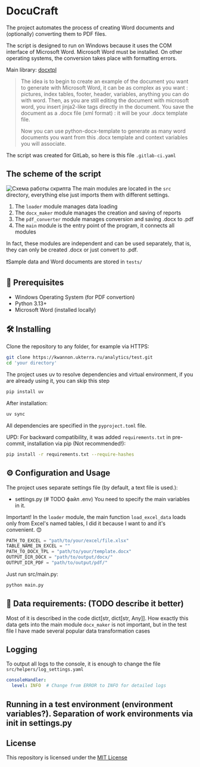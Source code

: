 # DocuCraft
The project automates the process of creating Word documents and (optionally) converting them to PDF files.

The script is designed to run on Windows because it uses the COM interface of Microsoft Word. Microsoft Word must be installed. On other operating systems, the conversion takes place with formatting errors.

Main library: [docxtpl](https://docxtpl.readthedocs.io/en/latest/)  
>The idea is to begin to create an example of the document you want to generate with Microsoft Word, it can be as complex as you want : pictures, index tables, footer, header, variables, anything you can do with word. Then, as you are still editing the document with microsoft word, you insert jinja2-like tags directly in the document. You save the document as a .docx file (xml format) : it will be your .docx template file.
> 
>Now you can use python-docx-template to generate as many word documents you want from this .docx template and context variables you will associate.

The script was created for GitLab, so here is this file `.gitlab-ci.yaml`

## The scheme of the script
![Схема работы скрипта](assets/Схема.png)
The main modules are located in the `src` directory, everything else just imports them with different settings.
1. The `loader` module manages data loading
2. The `docx_maker` module manages the creation and saving of reports
3. The `pdf_converter` module manages conversion and saving .docx to .pdf 
4. The `main` module is the entry point of the program, it connects all modules

In fact, these modules are independent and can be used separately, that is, they can only be created .docx or just convert to .pdf.

❗Sample data and Word documents are stored in `tests/`
## 🔧 Prerequisites

- Windows Operating System (for PDF convertion)
- Python 3.13+
- Microsoft Word (installed locally)

## 🛠️ Installing

Clone the repository to any folder, for example via HTTPS:
```bash
git clone https://kwannon.ukterra.ru/analytics/test.git
cd 'your directory'
```
The project uses uv to resolve dependencies and virtual environment, if you are already using it, you can skip this step
```bash
pip install uv
```
After installation:
```bash
uv sync
```
All dependencies are specified in the `pyproject.toml` file.

UPD: For backward compatibility, it was added `requirements.txt` in pre-commit, installation via pip (Not recommended!):
```bash
pip install -r requirements.txt --require-hashes
```

## ⚙️ Configuration and Usage

The project uses separate settings file (by default, a text file is used.):
- settings.py (# TODO файл .env)
You need to specify the main variables in it.

Important! In the `loader` module, the main function `load_excel_data` loads only from Excel's named tables, I did it because I want to and it's convenient. 😊
```python
PATH_TO_EXCEL = "path/to/your/excel/file.xlsx"
TABLE_NAME_IN_EXCEL = ""
PATH_TO_DOCX_TPL = "path/to/your/template.docx"
OUTPUT_DIR_DOCX = "path/to/output/docx/"
OUTPUT_DIR_PDF = "path/to/output/pdf/"
```
Just run src/main.py:
```bash
python main.py
```

## 📝 Data requirements: (TODO describe it better)
Most of it is described in the code dict[str, dict[str, Any]].
How exactly this data gets into the main module `docx_maker` is not important, but in the test file I have made several popular data transformation cases

## Logging
To output all logs to the console, it is enough to change the file `src/helpers/log_settings.yaml`
```yaml
consoleHandler:
  level: INFO  # Change from ERROR to INFO for detailed logs
```

## Running in a test environment (environment variables?). Separation of work environments via init in settings.py

## License
This repository is licensed under the [MIT License](https://github.com/Ulad/DocuCraft/blob/main/LICENSE)
